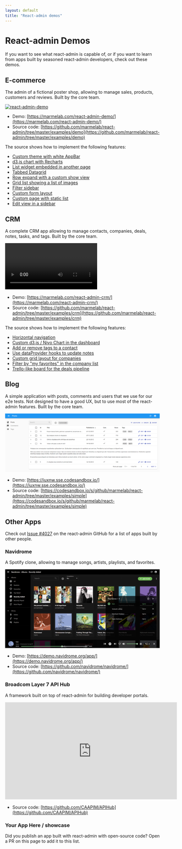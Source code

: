 ```yaml
---
layout: default
title: "React-admin demos"
---
```


# React-admin Demos

If you want to see what react-admin is capable of, or if you want to learn from apps built by seasoned react-admin developers, check out these demos.

## E-commerce

The admin of a fictional poster shop, allowing to manage sales, products, customers and reviews. Built by the core team.

[![react-admin-demo](https://marmelab.com/react-admin/img/react-admin-demo-still.png)](https://vimeo.com/474999017)

* Demo: [https://marmelab.com/react-admin-demo/](https://marmelab.com/react-admin-demo/)
* Source code: [https://github.com/marmelab/react-admin/tree/master/examples/demo](https://github.com/marmelab/react-admin/tree/master/examples/demo)

The source shows how to implement the following features:

- [Custom theme with white AppBar](https://github.com/marmelab/react-admin/blob/master/examples/demo/src/layout/themes.ts)
- [d3.js chart with Recharts](https://github.com/marmelab/react-admin/blob/master/examples/demo/src/dashboard/OrderChart.tsx)
- [List widget embedded in another page](https://github.com/marmelab/react-admin/blob/master/examples/demo/src/dashboard/NewCustomers.tsx)
- [Tabbed Datagrid](https://github.com/marmelab/react-admin/blob/master/examples/demo/src/orders/OrderList.tsx)
- [Row expand with a custom show view](https://github.com/marmelab/react-admin/blob/master/examples/demo/src/invoices/InvoiceList.tsx)
- [Grid list showing a list of images](https://github.com/marmelab/react-admin/blob/master/examples/demo/src/products/GridList.tsx)
- [Filter sidebar](https://github.com/marmelab/react-admin/blob/master/examples/demo/src/products/Aside.tsx)
- [Custom form layout](https://github.com/marmelab/react-admin/blob/master/examples/demo/src/visitors/VisitorEdit.tsx)
- [Custom page with static list](https://github.com/marmelab/react-admin/blob/master/examples/demo/src/routes.tsx)
- [Edit view in a sidebar](https://github.com/marmelab/react-admin/blob/master/examples/demo/src/reviews/ReviewList.tsx)

## CRM

A complete CRM app allowing to manage contacts, companies, deals, notes, tasks, and tags. Built by the core team.

<video src="https://user-images.githubusercontent.com/99944/116970434-4a926480-acb8-11eb-8ce2-0602c680e45e.mp4" controls="controls" style="max-width: 100%"></video>

* Demo: [https://marmelab.com/react-admin-crm/](https://marmelab.com/react-admin-crm/)
* Source code: [https://github.com/marmelab/react-admin/tree/master/examples/crm](https://github.com/marmelab/react-admin/tree/master/examples/crm)

The source shows how to implement the following features:

- [Horizontal navigation](https://github.com/marmelab/react-admin/blob/7c60db09aea34a90607a4e7560e9e4b51bd7b9a3/examples/crm/src/Layout.tsx)
- [Custom d3.js / Nivo Chart in the dashboard](https://github.com/marmelab/react-admin/blob/7c60db09aea34a90607a4e7560e9e4b51bd7b9a3/examples/crm/src/dashboard/DealsChart.tsx)
- [Add or remove tags to a contact](https://github.com/marmelab/react-admin/blob/7c60db09aea34a90607a4e7560e9e4b51bd7b9a3/examples/crm/src/contacts/TagsListEdit.tsx)
- [Use dataProvider hooks to update notes](https://github.com/marmelab/react-admin/blob/7c60db09aea34a90607a4e7560e9e4b51bd7b9a3/examples/crm/src/notes/Note.tsx)
- [Custom grid layout for companies](https://github.com/marmelab/react-admin/blob/7c60db09aea34a90607a4e7560e9e4b51bd7b9a3/examples/crm/src/companies/GridList.tsx)
- [Filter by "my favorites" in the company list](https://github.com/marmelab/react-admin/blob/7c60db09aea34a90607a4e7560e9e4b51bd7b9a3/examples/crm/src/deals/OnlyMineInput.tsx)
- [Trello-like board for the deals pipeline](https://github.com/marmelab/react-admin/blob/7c60db09aea34a90607a4e7560e9e4b51bd7b9a3/examples/crm/src/deals/DealListContent.tsx)


## Blog

A simple application with posts, comments and users that we use for our e2e tests. Not designed to have a good UX, but to use most of the react-admin features. Built by the core team.

![Blog demo](./img/blog_demo.png)

* Demo: [https://iuxnw.sse.codesandbox.io/](https://iuxnw.sse.codesandbox.io/)
* Source code: [https://codesandbox.io/s/github/marmelab/react-admin/tree/master/examples/simple](https://codesandbox.io/s/github/marmelab/react-admin/tree/master/examples/simple)

## Other Apps

Check out [Issue #4027](https://github.com/marmelab/react-admin/issues/4027) on the react-admin GitHub for a list of apps built by other people.

### Navidrome

A Spotify clone, allowing to manage songs, artists, playlists, and favorites.

![Navidrome](./img/navidrome.png)

* Demo: [https://demo.navidrome.org/app/](https://demo.navidrome.org/app/)
* Source code: [https://github.com/navidrome/navidrome/](https://github.com/navidrome/navidrome/)

### Broadcom Layer 7 API Hub

A framework built on top of react-admin for building developer portals.

<iframe width="560" height="315" src="https://www.youtube.com/embed/ecHsgNmug9E" title="YouTube video player" frameborder="0" allow="accelerometer; autoplay; clipboard-write; encrypted-media; gyroscope; picture-in-picture" allowfullscreen></iframe>

* Source code: [https://github.com/CAAPIM/APIHub](https://github.com/CAAPIM/APIHub)

### Your App Here / showcase

Did you publish an app built with react-admin with open-source code? Open a PR on this page to add it to this list.
